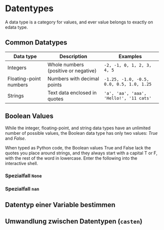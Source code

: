 # Datentypes
A data type is a category for values, and ever value belongs to exactly on edata type. 
## Common Datatypes
| Data type              | Description                       | Examples                               |
|------------------------|-----------------------------------|----------------------------------------|
| Integers               | Whole numbers (positive or negative) | `-2, -1, 0, 1, 2, 3, 4, 5`             |
| Floating-point numbers  | Numbers with decimal points       | `-1.25, -1.0, -0.5, 0.0, 0.5, 1.0, 1.25` |
| Strings                | Text data enclosed in quotes      | `'a', 'aa', 'aaa', 'Hello!', '11 cats'`|

## Boolean Values
While the integer, floating-point, and string data types have an unlimited number of possible values, the Boolean data type has only two values: *True* and *False*.

When typed as Python code, the Boolean values True and False lack the quotes you place around strings, and they always start with a capital T or F, with the rest of the word in lowercase. Enter the following into the interactive shell.
### Spezialfall `None`

### Spezialfall `nan`

## Datentyp einer Variable bestimmen

## Umwandlung zwischen Datentypen (`casten`)